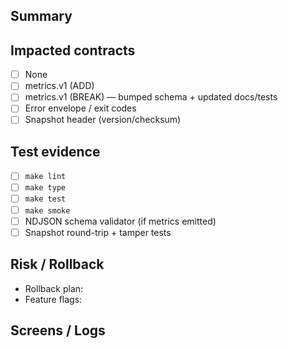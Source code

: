 ## Summary
<what changed>

## Impacted contracts
- [ ] None
- [ ] metrics.v1 (ADD)
- [ ] metrics.v1 (BREAK) — bumped schema + updated docs/tests
- [ ] Error envelope / exit codes
- [ ] Snapshot header (version/checksum)

## Test evidence
- [ ] `make lint`
- [ ] `make type`
- [ ] `make test`
- [ ] `make smoke`
- [ ] NDJSON schema validator (if metrics emitted)
- [ ] Snapshot round-trip + tamper tests

## Risk / Rollback
- Rollback plan:
- Feature flags:

## Screens / Logs
<attach relevant output>
